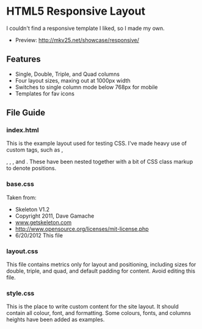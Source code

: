 HTML5 Responsive Layout
=======================

I couldn't find a responsive template I liked, so I made my own.

* Preview: http://mkv25.net/showcase/responsive/

Features
--------

* Single, Double, Triple, and Quad columns
* Four layout sizes, maxing out at 1000px width
* Switches to single column mode below 768px for mobile
* Templates for fav icons

File Guide
----------

### index.html
This is the example layout used for testing CSS. 
I've made heavy use of custom tags, such as <navigation>, <footer>, <content>, <column>, and <heading>. These have been nested together with a bit of CSS class markup to denote positions.

### base.css
Taken from:
* Skeleton V1.2
* Copyright 2011, Dave Gamache
* www.getskeleton.com
* http://www.opensource.org/licenses/mit-license.php
* 6/20/2012
This file 

### layout.css
This file contains metrics only for layout and positioning, including sizes for double, triple, and quad, and default padding for content.
Avoid editing this file.

### style.css
This is the place to write custom content for the site layout. It should contain all colour, font, and formatting. 
Some colours, fonts, and columns heights have been added as examples.
